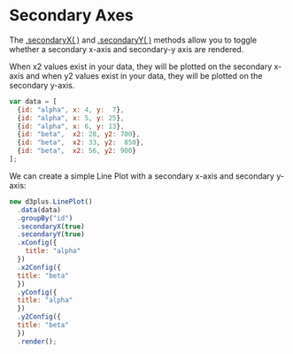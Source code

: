 # Secondary Axes

The [.secondaryX( )](http://d3plus.org/docs/#Plot.secondaryX) and [.secondaryY( )](http://d3plus.org/docs/#Plot.secondaryY) methods allow you to toggle whether a secondary x-axis and secondary-y axis are rendered.

When x2 values exist in your data, they will be plotted on the secondary x-axis and when y2 values exist in your data, they will be plotted on the secondary y-axis.

```js
var data = [
  {id: "alpha", x: 4, y:  7},
  {id: "alpha", x: 5, y: 25},
  {id: "alpha", x: 6, y: 13},
  {id: "beta",  x2: 28, y2: 700},
  {id: "beta",  x2: 33, y2:  850},
  {id: "beta",  x2: 56, y2: 900}
];
```

We can create a simple Line Plot with a secondary x-axis and secondary y-axis:

```js
new d3plus.LinePlot()
  .data(data)
  .groupBy("id")
  .secondaryX(true)
  .secondaryY(true)
  .xConfig({
    title: "alpha"
  })
  .x2Config({
  title: "beta"
  })
  .yConfig({
  title: "alpha"
  })
  .y2Config({
  title: "beta"
  })
  .render();
```
